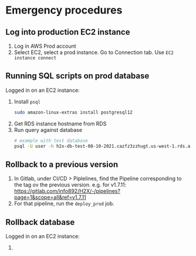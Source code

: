 # Emergency procedures

## Log into production EC2 instance

1. Log in AWS Prod account
2. Select EC2, select a prod instance. Go to Connection tab. Use `EC2 instance connect`

## Running SQL scripts on prod database

Logged in on an EC2 instance:

1. Install `psql`
   ```bash
   sudo amazon-linux-extras install postgresql12
   ```
2. Get RDS instance hostname from RDS
3. Run query against database
   ```bash
   # example with test database
   psql -U user -h h2x-db-test-08-10-2021.cazfz3zzhugt.us-west-1.rds.amazonaws.com
   ```

## Rollback to a previous version

1. In Gitlab, under CI/CD > Piplelines, find the Pipeline corresponding to the tag ov the previous version.
e.g. for v1.7.11: https://gitlab.com/info892/H2X/-/pipelines?page=1&scope=all&ref=v1.7.11
2. For that pipeline, run the `deploy_prod` job.

## Rollback database 

Logged in on an EC2 instance:

1. 